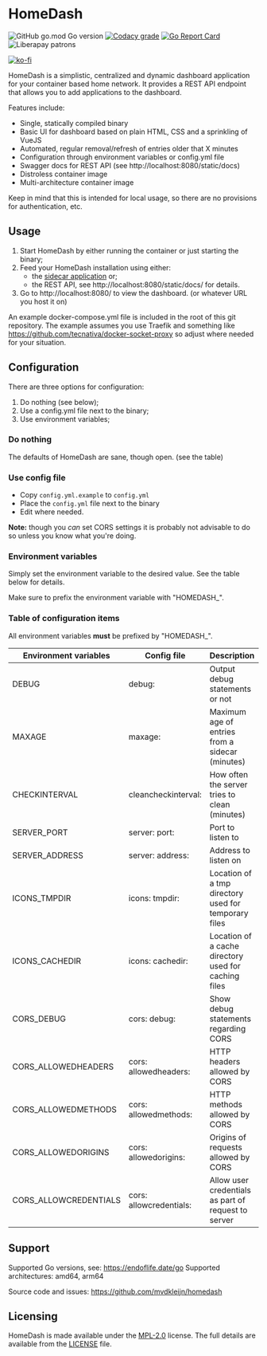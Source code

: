 # HomeDash

![GitHub go.mod Go version](https://img.shields.io/github/go-mod/go-version/mvdkleijn/homedash?style=for-the-badge)
[![Codacy grade](https://img.shields.io/codacy/grade/dd407766bf6249e28daa954348d5e672?style=for-the-badge)](https://app.codacy.com/gh/mvdkleijn/homedash)
[![Go Report Card](https://goreportcard.com/badge/github.com/mvdkleijn/homedash?style=for-the-badge)](https://goreportcard.com/report/github.com/mvdkleijn/homedash)
![Liberapay patrons](https://img.shields.io/liberapay/patrons/mvdkleijn?style=for-the-badge)

[![ko-fi](https://ko-fi.com/img/githubbutton_sm.svg)](https://ko-fi.com/O4O7H6C73)

HomeDash is a simplistic, centralized and dynamic dashboard application for your container based home network.
It provides a REST API endpoint that allows you to add applications to the dashboard.

Features include:

- Single, statically compiled binary
- Basic UI for dashboard based on plain HTML, CSS and a sprinkling of VueJS
- Automated, regular removal/refresh of entries older that X minutes
- Configuration through environment variables or config.yml file
- Swagger docs for REST API (see http://localhost:8080/static/docs)
- Distroless container image
- Multi-architecture container image

Keep in mind that this is intended for local usage, so there are no provisions for authentication, etc.

## Usage

1) Start HomeDash by either running the container or just starting the binary;
2) Feed your HomeDash installation using either:
   - the [sidecar application](https://github.com/mvdkleijn/homedash-sidecar) or;
   - the REST API, see http://localhost:8080/static/docs/ for details.
3) Go to http://localhost:8080/ to view the dashboard. (or whatever URL you host it on)

An example docker-compose.yml file is included in the root of this git repository. The example assumes you use Traefik and something like https://github.com/tecnativa/docker-socket-proxy so adjust where needed for your situation.

## Configuration

There are three options for configuration:

1. Do nothing (see below);
2. Use a config.yml file next to the binary;
3. Use environment variables;

### Do nothing

The defaults of HomeDash are sane, though open. (see the table)

### Use config file

- Copy `config.yml.example` to `config.yml`
- Place the `config.yml` file next to the binary
- Edit where needed.

**Note:** though you *can* set CORS settings it is probably not advisable to do so unless you know what you're doing.

### Environment variables

Simply set the environment variable to the desired value. See the table below for details.

Make sure to prefix the environment variable with "HOMEDASH_".

### Table of configuration items

All environment variables **must** be prefixed by "HOMEDASH_".

| Environment variables | Config file             | Description                                          | Default                                              |
| --------------------- | ----------------------- | ---------------------------------------------------- | ---------------------------------------------------- |
| DEBUG                 | debug:                  | Output debug statements or not                       | false                                                |
| MAXAGE                | maxage:                 | Maximum age of entries from a sidecar (minutes)      | 20                                                   |
| CHECKINTERVAL         | cleancheckinterval:     | How often the server tries to clean (minutes)        | 1                                                    |
| SERVER_PORT           | server: port:           | Port to listen to                                    | "8080"                                               |
| SERVER_ADDRESS        | server: address:        | Address to listen on                                 | "" (any address)                                     |
| ICONS_TMPDIR          | icons: tmpdir:          | Location of a tmp directory used for temporary files | "./data/tmp" or "/homedash/tmp" (when container)     |
| ICONS_CACHEDIR        | icons: cachedir:        | Location of a cache directory used for caching files | "./data/cache" or "/homedash/cache" (when container) |
| CORS_DEBUG            | cors: debug:            | Show debug statements regarding CORS                 | false                                                |
| CORS_ALLOWEDHEADERS   | cors: allowedheaders:   | HTTP headers allowed by CORS                         | "Content-Type"                                       |
| CORS_ALLOWEDMETHODS   | cors: allowedmethods:   | HTTP methods allowed by CORS                         | "GET", "POST", "HEAD"                                |
| CORS_ALLOWEDORIGINS   | cors: allowedorigins:   | Origins of requests allowed by CORS                  | "*"                                                  |
| CORS_ALLOWCREDENTIALS | cors: allowcredentials: | Allow user credentials as part of request to server  | false                                                |

## Support

Supported Go versions, see: https://endoflife.date/go
Supported architectures: amd64, arm64

Source code and issues: https://github.com/mvdkleijn/homedash

## Licensing

HomeDash is made available under the [MPL-2.0](https://choosealicense.com/licenses/mpl-2.0/)
license. The full details are available from the [LICENSE](/LICENSE) file.